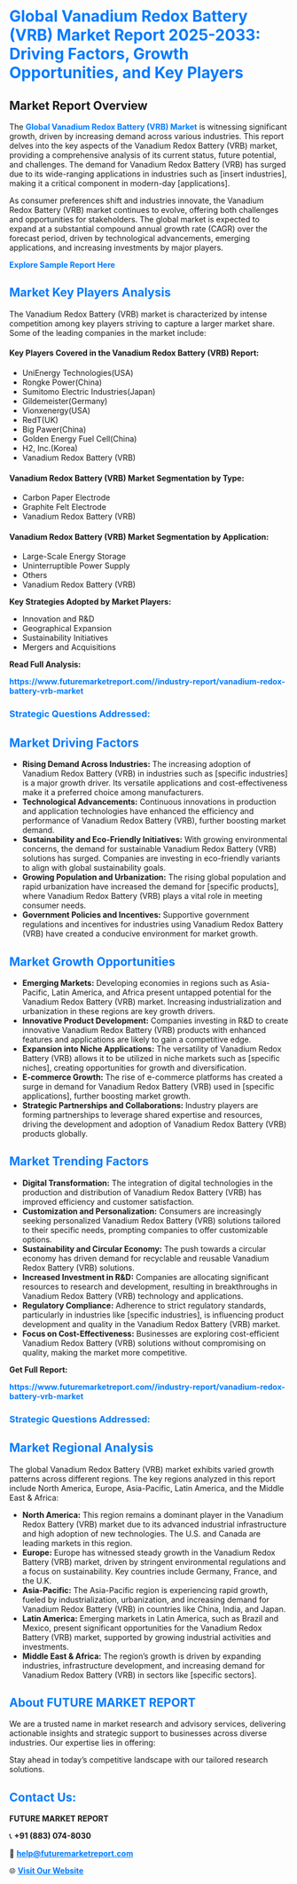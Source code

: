 <h1 style="color: #007BFF;">Global Vanadium Redox Battery (VRB) Market Report 2025-2033: Driving Factors, Growth Opportunities, and Key Players</h1>

<section id="overview">
<h2>Market Report Overview</h2>
<p>The <a href="https://www.futuremarketreport.com//industry-report/vanadium-redox-battery-vrb-market" style="color: #007BFF; text-decoration: none;"><strong>Global Vanadium Redox Battery (VRB) Market</strong></a> is witnessing significant growth, driven by increasing demand across various industries. This report delves into the key aspects of the Vanadium Redox Battery (VRB) market, providing a comprehensive analysis of its current status, future potential, and challenges. The demand for Vanadium Redox Battery (VRB) has surged due to its wide-ranging applications in industries such as [insert industries], making it a critical component in modern-day [applications].</p>
<p>As consumer preferences shift and industries innovate, the Vanadium Redox Battery (VRB) market continues to evolve, offering both challenges and opportunities for stakeholders. The global market is expected to expand at a substantial compound annual growth rate (CAGR) over the forecast period, driven by technological advancements, emerging applications, and increasing investments by major players.</p>
</section>

<section id="overview">
<p><a href="https://www.futuremarketreport.com//request-sample/reportId=87720" style="color: #007BFF; text-decoration: none;"><strong>Explore Sample Report Here</strong></a></p>
</section>

<section id="key-players">
<h2 style="color: #007BFF;">Market Key Players Analysis</h2>
<p>The Vanadium Redox Battery (VRB) market is characterized by intense competition among key players striving to capture a larger market share. Some of the leading companies in the market include:</p>
<h4>Key Players Covered in the Vanadium Redox Battery (VRB) Report:</h4>
<ul><li>UniEnergy Technologies(USA)</li><li>Rongke Power(China)</li><li>Sumitomo Electric Industries(Japan)</li><li>Gildemeister(Germany)</li><li>Vionxenergy(USA)</li><li>RedT(UK)</li><li>Big Pawer(China)</li><li>Golden Energy Fuel Cell(China)</li><li>H2, Inc.(Korea)</li><li>Vanadium Redox Battery (VRB)</li></ul>
<h4>Vanadium Redox Battery (VRB) Market Segmentation by Type:</h4>
<ul><li>Carbon Paper Electrode</li><li>Graphite Felt Electrode</li><li>Vanadium Redox Battery (VRB)</li></ul>

<h4>Vanadium Redox Battery (VRB) Market Segmentation by Application:</h4>
<ul><li>Large-Scale Energy Storage</li><li>Uninterruptible Power Supply</li><li>Others</li><li>Vanadium Redox Battery (VRB)</li></ul>
<p><strong>Key Strategies Adopted by Market Players:</strong></p>
<ul>
<li>Innovation and R&D</li>
<li>Geographical Expansion</li>
<li>Sustainability Initiatives</li>
<li>Mergers and Acquisitions</li>
</ul>
</section>

<section>
<p><strong>Read Full Analysis: </strong></p><a href="https://www.futuremarketreport.com//industry-report/vanadium-redox-battery-vrb-market" style="color: #007BFF; text-decoration: none;"><strong>https://www.futuremarketreport.com//industry-report/vanadium-redox-battery-vrb-market</strong></a>
<h3 style="color: #007BFF;">Strategic Questions Addressed:</h3>
</section>

<section id="driving-factors">
<h2 style="color: #007BFF;">Market Driving Factors</h2>
<ul>
<li><strong>Rising Demand Across Industries:</strong> The increasing adoption of Vanadium Redox Battery (VRB) in industries such as [specific industries] is a major growth driver. Its versatile applications and cost-effectiveness make it a preferred choice among manufacturers.</li>
<li><strong>Technological Advancements:</strong> Continuous innovations in production and application technologies have enhanced the efficiency and performance of Vanadium Redox Battery (VRB), further boosting market demand.</li>
<li><strong>Sustainability and Eco-Friendly Initiatives:</strong> With growing environmental concerns, the demand for sustainable Vanadium Redox Battery (VRB) solutions has surged. Companies are investing in eco-friendly variants to align with global sustainability goals.</li>
<li><strong>Growing Population and Urbanization:</strong> The rising global population and rapid urbanization have increased the demand for [specific products], where Vanadium Redox Battery (VRB) plays a vital role in meeting consumer needs.</li>
<li><strong>Government Policies and Incentives:</strong> Supportive government regulations and incentives for industries using Vanadium Redox Battery (VRB) have created a conducive environment for market growth.</li>
</ul>
</section>

<section id="growth-opportunities">
<h2 style="color: #007BFF;">Market Growth Opportunities</h2>
<ul>
<li><strong>Emerging Markets:</strong> Developing economies in regions such as Asia-Pacific, Latin America, and Africa present untapped potential for the Vanadium Redox Battery (VRB) market. Increasing industrialization and urbanization in these regions are key growth drivers.</li>
<li><strong>Innovative Product Development:</strong> Companies investing in R&D to create innovative Vanadium Redox Battery (VRB) products with enhanced features and applications are likely to gain a competitive edge.</li>
<li><strong>Expansion into Niche Applications:</strong> The versatility of Vanadium Redox Battery (VRB) allows it to be utilized in niche markets such as [specific niches], creating opportunities for growth and diversification.</li>
<li><strong>E-commerce Growth:</strong> The rise of e-commerce platforms has created a surge in demand for Vanadium Redox Battery (VRB) used in [specific applications], further boosting market growth.</li>
<li><strong>Strategic Partnerships and Collaborations:</strong> Industry players are forming partnerships to leverage shared expertise and resources, driving the development and adoption of Vanadium Redox Battery (VRB) products globally.</li>
</ul>
</section>

<section id="trending-factors">
<h2 style="color: #007BFF;">Market Trending Factors</h2>
<ul>
<li><strong>Digital Transformation:</strong> The integration of digital technologies in the production and distribution of Vanadium Redox Battery (VRB) has improved efficiency and customer satisfaction.</li>
<li><strong>Customization and Personalization:</strong> Consumers are increasingly seeking personalized Vanadium Redox Battery (VRB) solutions tailored to their specific needs, prompting companies to offer customizable options.</li>
<li><strong>Sustainability and Circular Economy:</strong> The push towards a circular economy has driven demand for recyclable and reusable Vanadium Redox Battery (VRB) solutions.</li>
<li><strong>Increased Investment in R&D:</strong> Companies are allocating significant resources to research and development, resulting in breakthroughs in Vanadium Redox Battery (VRB) technology and applications.</li>
<li><strong>Regulatory Compliance:</strong> Adherence to strict regulatory standards, particularly in industries like [specific industries], is influencing product development and quality in the Vanadium Redox Battery (VRB) market.</li>
<li><strong>Focus on Cost-Effectiveness:</strong> Businesses are exploring cost-efficient Vanadium Redox Battery (VRB) solutions without compromising on quality, making the market more competitive.</li>
</ul>
</section>

<section>
<p><strong>Get Full Report: </strong></p><a href="https://www.futuremarketreport.com//industry-report/vanadium-redox-battery-vrb-market" style="color: #007BFF; text-decoration: none;"><strong>https://www.futuremarketreport.com//industry-report/vanadium-redox-battery-vrb-market</strong></a>
<h3 style="color: #007BFF;">Strategic Questions Addressed:</h3>
</section>


<section id="regional-analysis">
<h2 style="color: #007BFF;">Market Regional Analysis</h2>
<p>The global Vanadium Redox Battery (VRB) market exhibits varied growth patterns across different regions. The key regions analyzed in this report include North America, Europe, Asia-Pacific, Latin America, and the Middle East & Africa:</p>
<ul>
<li><strong>North America:</strong> This region remains a dominant player in the Vanadium Redox Battery (VRB) market due to its advanced industrial infrastructure and high adoption of new technologies. The U.S. and Canada are leading markets in this region.</li>
<li><strong>Europe:</strong> Europe has witnessed steady growth in the Vanadium Redox Battery (VRB) market, driven by stringent environmental regulations and a focus on sustainability. Key countries include Germany, France, and the U.K.</li>
<li><strong>Asia-Pacific:</strong> The Asia-Pacific region is experiencing rapid growth, fueled by industrialization, urbanization, and increasing demand for Vanadium Redox Battery (VRB) in countries like China, India, and Japan.</li>
<li><strong>Latin America:</strong> Emerging markets in Latin America, such as Brazil and Mexico, present significant opportunities for the Vanadium Redox Battery (VRB) market, supported by growing industrial activities and investments.</li>
<li><strong>Middle East & Africa:</strong> The region’s growth is driven by expanding industries, infrastructure development, and increasing demand for Vanadium Redox Battery (VRB) in sectors like [specific sectors].</li>
</ul>
</section>

<footer>
<h2 style="color: #007BFF;">About FUTURE MARKET REPORT</h2>
<p>We are a trusted name in market research and advisory services, delivering actionable insights and strategic support to businesses across diverse industries. Our expertise lies in offering:</p>

<p>Stay ahead in today’s competitive landscape with our tailored research solutions.</p>

<h2 style="color: #007BFF;">Contact Us:</h2>
<p><strong>FUTURE MARKET REPORT</strong></p>
<p>📞 <strong>+91 (883) 074-8030</strong></p>
<p>📧 <strong><a href="mailto:help@futuremarketreport.com" style="color: #007BFF;">help@futuremarketreport.com</a></strong></p>
<p>🌐 <strong><a href="https://www.futuremarketreport.com/" style="color: #007BFF;">Visit Our Website</a></strong></p>
</footer>